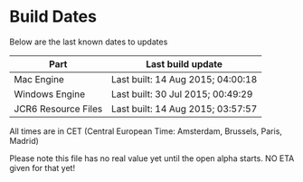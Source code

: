 # Build Dates

Below are the last known dates to updates

Part | Last build update
-----|-----
Mac Engine | Last built: 14 Aug 2015; 04:00:18
Windows Engine | Last built: 30 Jul 2015; 00:49:29
JCR6 Resource Files | Last built: 14 Aug 2015; 03:57:57
All times are in CET (Central European Time: Amsterdam, Brussels, Paris, Madrid)


Please note this file has no real value yet until the open alpha starts. NO ETA given for that yet!
